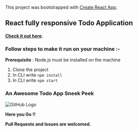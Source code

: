 This project was bootstrapped with [Create React App](https://github.com/facebook/create-react-app).

## React fully responsive Todo Application


#### [Check it out here](https://react-todos-application.netlify.app/).


### Follow steps to make it run on your machine :-
**Prerequisite** : Node.js must be installed on the machine
1. Clone the project
2. In CLI write `npm install`
3. In CLI write `npm start`

### An Awesome Todo App Sneek Peek

![GitHub Logo](/public/image.png)


**Here you Go !!**


**Pull Requests and Issues are welcomed.**
